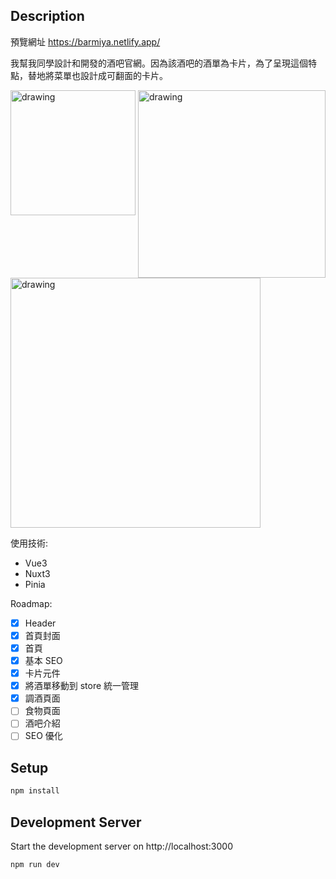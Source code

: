 ## Description

預覽網址 https://barmiya.netlify.app/

我幫我同學設計和開發的酒吧官網。因為該酒吧的酒單為卡片，為了呈現這個特點，替地將菜單也設計成可翻面的卡片。
<div>
<img align=top src="https://i.ibb.co/p2TvJvM/Barmiya-i-Phone-X-2022-16-12-at-2-24-34-PM.jpg" alt="drawing" width="200"/>
<img align=top src="https://i.ibb.co/dp0yxfW/Barmiya-i-Pad-2022-16-12-at-2-24-43-PM.jpg" alt="drawing" width="300"/>
<img align=top src="https://i.ibb.co/QQhF7D4/Barmiya-Laptop-with-Hi-DPI-screen-2022-16-12-at-2-25-18-PM.jpg" alt="drawing" width="400"/>
</div>

使用技術:
- Vue3
- Nuxt3
- Pinia
  
Roadmap: 
- [x] Header
- [x] 首頁封面
- [x] 首頁
- [x] 基本 SEO
- [x] 卡片元件
- [x] 將酒單移動到 store 統一管理
- [x] 調酒頁面
- [ ] 食物頁面
- [ ] 酒吧介紹
- [ ] SEO 優化

## Setup

```bash
npm install
```

## Development Server

Start the development server on http://localhost:3000

```bash
npm run dev
```
